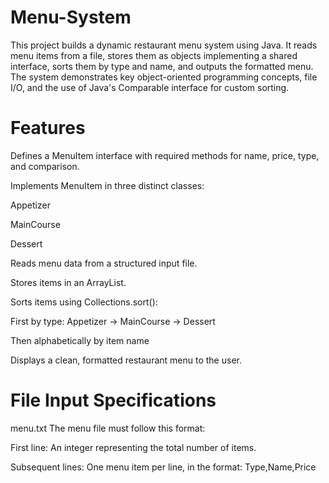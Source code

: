 # Menu-System

This project builds a dynamic restaurant menu system using Java. It reads menu items from a file, stores them as objects implementing a shared interface, sorts them by type and name, and outputs the formatted menu. The system demonstrates key object-oriented programming concepts, file I/O, and the use of Java's Comparable interface for custom sorting.

# Features
Defines a MenuItem interface with required methods for name, price, type, and comparison.

Implements MenuItem in three distinct classes:

Appetizer

MainCourse

Dessert

Reads menu data from a structured input file.

Stores items in an ArrayList<MenuItem>.

Sorts items using Collections.sort():

First by type: Appetizer → MainCourse → Dessert

Then alphabetically by item name

Displays a clean, formatted restaurant menu to the user.

# File Input Specifications
menu.txt
The menu file must follow this format:

First line: An integer representing the total number of items.

Subsequent lines: One menu item per line, in the format:
Type,Name,Price
